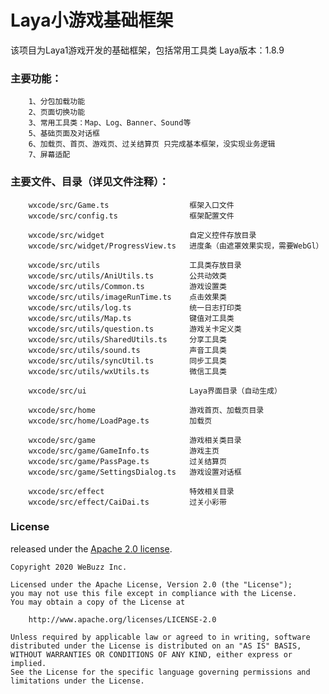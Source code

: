 # Laya小游戏基础框架

该项目为Laya1游戏开发的基础框架，包括常用工具类
Laya版本：1.8.9



### 主要功能： 
		1、分包加载功能 
		2、页面切换功能 
		3、常用工具类：Map、Log、Banner、Sound等 
		5、基础页面及对话框 
		6、加载页、首页、游戏页、过关结算页 只完成基本框架，没实现业务逻辑 
		7、屏幕适配
		
### 主要文件、目录（详见文件注释）：
		wxcode/src/Game.ts					框架入口文件
		wxcode/src/config.ts				框架配置文件
		
		wxcode/src/widget					自定义控件存放目录
		wxcode/src/widget/ProgressView.ts	进度条（由遮罩效果实现，需要WebGl）
		
		wxcode/src/utils					工具类存放目录
		wxcode/src/utils/AniUtils.ts		公共动效类
		wxcode/src/utils/Common.ts			游戏设置类
		wxcode/src/utils/imageRunTime.ts	点击效果类
		wxcode/src/utils/log.ts				统一日志打印类
		wxcode/src/utils/Map.ts				键值对工具类
		wxcode/src/utils/question.ts		游戏关卡定义类
		wxcode/src/utils/SharedUtils.ts		分享工具类
		wxcode/src/utils/sound.ts			声音工具类
		wxcode/src/utils/syncUtil.ts		同步工具类
		wxcode/src/utils/wxUtils.ts			微信工具类
		
		wxcode/src/ui						Laya界面目录（自动生成）
		
		wxcode/src/home						游戏首页、加载页目录
		wxcode/src/home/LoadPage.ts			加载页
		
		wxcode/src/game						游戏相关类目录
		wxcode/src/game/GameInfo.ts			游戏主页
		wxcode/src/game/PassPage.ts			过关结算页
		wxcode/src/game/SettingsDialog.ts	游戏设置对话框
		
		wxcode/src/effect					特效相关目录
		wxcode/src/effect/CaiDai.ts			过关小彩带
		
### License
	
released under the [Apache 2.0 license](LICENSE).

```
Copyright 2020 WeBuzz Inc.

Licensed under the Apache License, Version 2.0 (the "License");
you may not use this file except in compliance with the License.
You may obtain a copy of the License at

    http://www.apache.org/licenses/LICENSE-2.0

Unless required by applicable law or agreed to in writing, software
distributed under the License is distributed on an "AS IS" BASIS,
WITHOUT WARRANTIES OR CONDITIONS OF ANY KIND, either express or implied.
See the License for the specific language governing permissions and
limitations under the License.
```